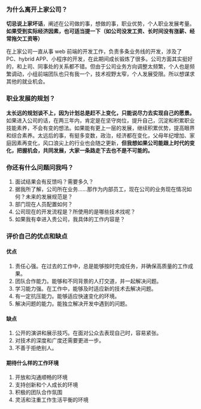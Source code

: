 ### 为什么离开上家公司？

**切忌说上家坏话**，阐述在公司做的事，想做的事，职业优势，个人职业发展考量。
**如果受到实际经济因素，也可适当提一下（如公司没发工资、长时间没有涨薪、经常拖欠工资等）**

在上家公司一直从事 web 前端的开发工作，负责多条业务线的开发，涉及了 PC、hybrid APP、小程序的开发，在此期间成长锻炼了很多。公司方面其实挺好的，和上司、同事处的关系都不错。但由于公司业务方向调整太频繁，个人也是频繁调动，小组前端团队也只有我一个，技术视野太窄，个人发展受限。所以想谋求其他的就业机会。

### 职业发展的规划？

**太长远的规划谈不上，因为计划总是赶不上变化，只能说尽力去实现自己的愿景。**
如果进入公司的话，在两三年内，肯定是在坚守岗位，提升自己，沉淀和积累职业技能素养，不会有变的想法。如果能有更上一层的发展，继续积累优势，提高眼界和综合素养。太远后的事，有挺多变数，政治，经济都在变化，父母年纪增加、家庭因素再变化，风口浪尖上的行业也会随之更新，**但我想如果公司能跟上时代的变化，把握机会，共同发展，大家一条路走下去也不是不可能的。**

### 你还有什么问题问我吗？

1. 面试结果会有反馈吗？需要多久？
2. 据我所了解，公司所在业务......那作为内部员工，现在公司的业务现在情况如何？未来的发展规范是？
3. 部门现在人员配置如何？
4. 公司现在的开发流程是？所使用的是哪些技术找呢？
5. 如果我有幸进入贵公司，我具体的工作内容是？

### 评价自己的优点和缺点

#### 优点
1. 责任心强。在过去的工作中，总是能够按时完成任务，并确保高质量的工作成果。
2. 团队合作能力。能够和不同背景的人打交道，并一起解决问题。
3. 学习能力强。在工作中，能够及时适应新的技术去解决问题。
4. 有一定抗压能力。能够适应快速变化的环境。
5. 解决问题的能力。能独立解决开发中遇到的问题。

#### 缺点
1. 公开的演讲和展示技巧。在面对公众去表现自己时，容易紧张。
2. 对技术的深度和广度还需要更进一步。
3. 不善于拒绝别人。

#### 期待什么样的工作环境
1. 开放和沟通顺畅的环境
2. 支持创新和个人成长的环境
3. 积极的团队合作氛围
4. 灵活和注重工作生活平衡的环境
